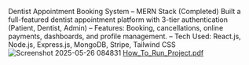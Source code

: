 Dentist Appointment Booking System – MERN Stack (Completed) Built a full-featured dentist appointment platform with 3-tier authentication (Patient, Dentist, Admin) – Features: Booking, cancellations, online payments, dashboards, and profile management. – Tech Used: React.js, Node.js, Express.js, MongoDB, Stripe, Tailwind CSS
![Screenshot 2025-05-26 084831](https://github.com/user-attachments/assets/657bfc3c-e58a-4c3a-8d75-af6fa6d21ec8)
[How_To_Run_Project.pdf](https://github.com/user-attachments/files/20434300/How_To_Run_Project.pdf)
